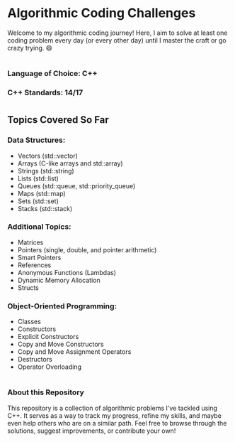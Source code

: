 # Algorithmic Coding Challenges
Welcome to my algorithmic coding journey! Here, I aim to solve at least one coding problem every day (or every other day) until I master the craft or go crazy trying. 😄
#
### Language of Choice: C++
### C++ Standards: 14/17
#
## Topics Covered So Far
### Data Structures:
* Vectors (std::vector)
* Arrays (C-like arrays and std::array)
* Strings (std::string)
* Lists (std::list)
* Queues (std::queue, std::priority_queue)
* Maps (std::map)
* Sets (std::set)
* Stacks (std::stack)
### Additional Topics:
- Matrices
- Pointers (single, double, and pointer arithmetic)
- Smart Pointers
- References
- Anonymous Functions (Lambdas)
- Dynamic Memory Allocation
- Structs
### Object-Oriented Programming:
- Classes
- Constructors
- Explicit Constructors
- Copy and Move Constructors
- Copy and Move Assignment Operators
- Destructors
- Operator Overloading
#
### About this Repository
This repository is a collection of algorithmic problems I've tackled using C++. It serves as a way to track my progress, refine my skills, and maybe even help others who are on a similar path. Feel free to browse through the solutions, suggest improvements, or contribute your own!

